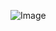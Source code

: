 ![Image](https://media2.giphy.com/media/1ZnC14NvCQ85BH9tGK/giphy.gif?cid=ecf05e47z9qj6lv7jzr87okqfed53xypulqeoguwyr8e4kiv&rid=giphy.gif&ct=g)
